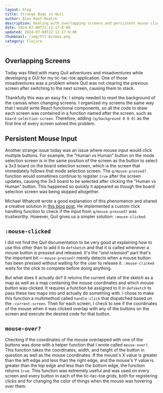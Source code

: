 ```yaml
---
layout: blog
title: Strange Bugs in Quil
author: Alex Root-Roatch
description: Dealing with overlapping screens and persistent mouse clicks
date: 2024-07-08T22:12:17-6:00
updated: 2024-07-08T22:12:17-6:00
thumbnail: /img/ttt-minmax.png
category: Clojure
---
```


## Overlapping Screens

Today was filled with many Quil adventures and misadventures while developing a GUI for my tic-tac-toe application. One of those misadventures was a problem where Quil was not clearing the previous screen after switching to the next screen, causing them to stack. 

Thankfully this was an easy fix: I simply needed to reset the background of the canvas when changing screens. I organized my screens the same way that I would write React functional components, so all the code to draw each screen was contained in a function named after the screen, such as `board-selection-screen`. Therefore, adding `(q/background 0 0 0)` as the first line of every screen solved this problem.

## Persistent Mouse Input

Another strange issue today was an issue where mouse input would click multiple buttons. For example, the "Human vs Human" button on the mode selection screen is in the same position of the screen as the button to select a 3x3 board on the board selection screen, which is the screen that immediately follows that mode selection screen. The `q/mouse-pressed?` function would sometimes continue to register `true` after the screen updates, causing the 3x3 board to be selected after clicking the "Human vs Human" button. This happened so quickly it appeared as though the board selection screen was being skipped altogether. 

Michael Whatcott wrote a good explanation of this phenomenon and shared a creative solution in [this blog post](https://michaelwhatcott.com/when-the-going-gets-gui/). He implemented a custom click handling function to check if the input from `q/mouse-pressed?` was trustworthy. However, Quil gives us a simpler solution: `:mouse-clicked`.

## `:mouse-clicked`

I did not find the Quil documentation to be very good at explaining how to use this other than to add it to `defsketch` and that it is called whenever a mouse button is pressed and released. It's the "*and released*" part that's the important bit &mdash; `mouse-pressed?` merely detects when a mouse button has been pressed without waiting for the user to release it. `:mouse-clicked` waits for the click to complete before doing anything. 

But what does it actually do? It returns the current state of the sketch as a map as well as a map containing the mouse coordinates and which mouse button was clicked. It requires a function be assigned to it in `defsketch` to pass these two maps into and actually do something with. I chose to make this function a multimethod called `handle-click` that dispatched based on the `:current-screen`. Then for each screen, I check to see if the coordinates of the mouse when it was clicked overlap with any of the buttons on the screen and execute the desired code for that button. 

## `mouse-over?`

Checking if the coordinates of the mouse overlapped with one of the buttons was done with a helper function that I wrote called `mouse-over?`. This function takes the coordinates, width, and height of the button in question as well as the mouse coordinates. If the mouse's X value is greater than the left edge and less than the right edge, and the mouse's Y value is greater than the top edge and less than the bottom edge, the function returns `true`. This function was extremely useful and was used on every screen and every button in each of the tic-tac-toe grids, both for registering clicks and for changing the color of things when the mouse was hovering over them.


